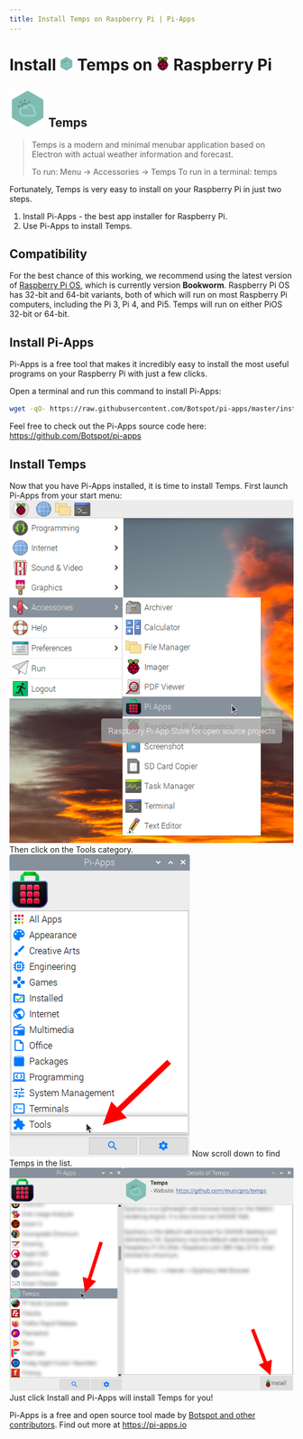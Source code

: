 ```yaml
---
title: Install Temps on Raspberry Pi | Pi-Apps
---
```

<div class="simple-install-content content">

# Install <img src="/img/app-icons/Temps/icon-64.png" height=24> Temps on <img src=/img/other-icons/raspberrypi-icon.svg height=24> Raspberry Pi

## <img src="/img/app-icons/Temps/icon-64.png"> Temps
> Temps is a modern and minimal menubar application based on Electron with actual weather information and forecast.
> 
> To run: Menu -> Accessories -> Temps
> To run in a terminal: temps

Fortunately, Temps is very easy to install on your Raspberry Pi in just two steps.
1. Install Pi-Apps - the best app installer for Raspberry Pi.
2. Use Pi-Apps to install Temps.
</div>
<div class="simple-install-content content">

## Compatibility
For the best chance of this working, we recommend using the latest version of [Raspberry Pi OS](https://www.raspberrypi.com/software/), which is currently version **Bookworm**.
Raspberry Pi OS has 32-bit and 64-bit variants, both of which will run on most Raspberry Pi computers, including the Pi 3, Pi 4, and Pi5.
Temps will run on either PiOS 32-bit or 64-bit.
</div>
<div class="simple-install-content content">

## Install Pi-Apps

Pi-Apps is a free tool that makes it incredibly easy to install the most useful programs on your Raspberry Pi with just a few clicks.

Open a terminal and run this command to install Pi-Apps:
```bash
wget -qO- https://raw.githubusercontent.com/Botspot/pi-apps/master/install | bash
```
Feel free to check out the Pi-Apps source code here: https://github.com/Botspot/pi-apps
</div>
<div class="simple-install-content content">

## Install Temps

Now that you have Pi-Apps installed, it is time to install Temps.
First launch Pi-Apps from your start menu:
<img src="/img/start-menu.png">
Then click on the Tools category.
<img src="/img/category-selections/Tools.png">
Now scroll down to find Temps in the list.
<img src="/img/app-icons/Temps/app-selection.png">
Just click Install and Pi-Apps will install Temps for you!
</div>
<div class="simple-install-content content">

Pi-Apps is a free and open source tool made by [Botspot and other contributors](/about/#contributors). Find out more at https://pi-apps.io
</div>
